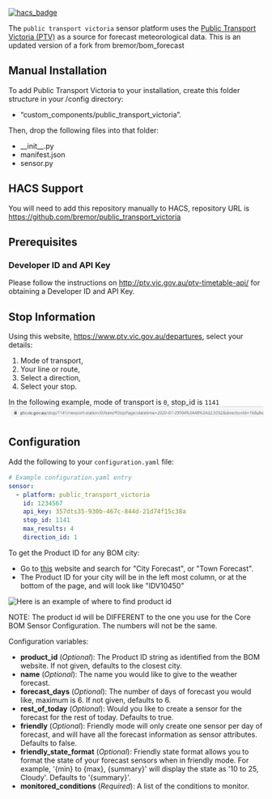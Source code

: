 [![hacs_badge](https://img.shields.io/badge/HACS-Default-orange.svg?style=for-the-badge)](https://github.com/custom-components/hacs)

The `public transport victoria` sensor platform uses the [Public Transport Victoria (PTV)](http://www.bom.gov.au) as a source for forecast meteorological data. This is an updated version of a fork from bremor/bom_forecast

## Manual Installation 
To add Public Transport Victoria to your installation, create this folder structure in your /config directory:
- “custom_components/public_transport_victoria”.

Then, drop the following files into that folder:
- \_\_init__.py
- manifest.json
- sensor.py

## HACS Support
You will need to add this repository manually to HACS, repository URL is https://github.com/bremor/public_transport_victoria 

## Prerequisites
### Developer ID and API Key
Please follow the instructions on http://ptv.vic.gov.au/ptv-timetable-api/ for obtaining a Developer ID and API Key.

## Stop Information
Using this website, https://www.ptv.vic.gov.au/departures, select your details:
1. Mode of transport,
2. Your line or route,
3. Select a direction,
4. Select your stop.

In the following example, mode of transport is `0`, stop_id is `1141` 
![Here is an example of where to find product id](img/ptv_example.JPG)
## Configuration
Add the following to your `configuration.yaml` file:

```yaml
# Example configuration.yaml entry
sensor:
  - platform: public_transport_victoria
    id: 1234567
    api_key: 357dts35-930b-467c-844d-21d74f15c38a
    stop_id: 1141
    max_results: 4
    direction_id: 1
```

To get the Product ID for any BOM city:
- Go to [this](http://www.bom.gov.au/nsw/observations/map.shtml) website and search for "City Forecast", or "Town Forecast".
- The Product ID for your city will be in the left most column, or at the bottom of the page, and will look like "IDV10450"

![Here is an example of where to find product id](bom_forecast_product.png)

NOTE: The product id will be DIFFERENT to the one you use for the Core BOM Sensor Configuration. The numbers will not be the same.

Configuration variables:

- **product_id** (*Optional*): The Product ID string as identified from the BOM website.  If not given, defaults to the closest city.
- **name** (*Optional*): The name you would like to give to the weather forecast.
- **forecast_days** (*Optional*): The number of days of forecast you would like, maximum is 6. If not given, defaults to 6.
- **rest_of_today** (*Optional*): Would you like to create a sensor for the forecast for the rest of today. Defaults to true.
- **friendly** (*Optional*): Friendly mode will only create one sensor per day of forecast, and will have all the forecast information as sensor attributes. Defaults to false.
- **friendly_state_format** (*Optional*): Friendly state format allows you to format the state of your forecast sensors when in friendly mode. For example, '{min} to {max}, {summary}' will display the state as '10 to 25, Cloudy'. Defaults to '{summary}'.
- **monitored_conditions** (*Required*): A list of the conditions to monitor.
